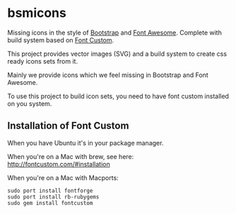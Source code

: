 bsmicons
========

Missing icons in the style of [Bootstrap](http://getbootstrap.com/components/) 
and [Font Awesome](http://fortawesome.github.io/Font-Awesome/). 
Complete with build system based on [Font Custom](http://fontcustom.com/).

This project provides vector images (SVG) and a build system to create css ready icons sets from it.

Mainly we provide icons which we feel missing in Bootstrap and Font Awesome.

To use this project to build icon sets, you need to have font custom installed on you system.

Installation of Font Custom
---------------------------

When you have Ubuntu it's in your package manager. 

When you're on a Mac with brew, see here: http://fontcustom.com/#installation

When you're on a Mac with Macports:

	sudo port install fontforge
	sudo port install rb-rubygems
	sudo gem install fontcustom





